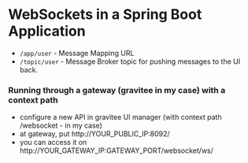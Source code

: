 # WebSockets in a Spring Boot Application

- `/app/user` - Message Mapping URL
- `/topic/user` - Message Broker topic for pushing messages to the UI back.


### Running through a gateway (gravitee in my case) with a context path

- configure a new API in gravitee UI manager (with context path /websocket - in my case)
- at gateway, put http://YOUR_PUBLIC_IP:8092/
- you can access it on http://YOUR_GATEWAY_IP:GATEWAY_PORT/websocket/ws/

